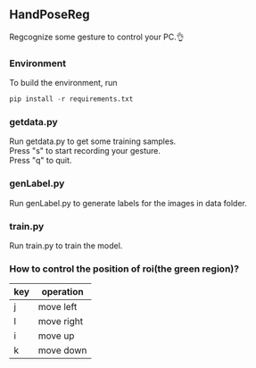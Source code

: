 ## HandPoseReg
Regcognize some gesture to control your PC.👌
### Environment
To build the environment, run
```python
pip install -r requirements.txt
```
### getdata.py
Run getdata.py to get some training samples.<br>
Press "s" to start recording your gesture.<br>
Press "q" to quit.
### genLabel.py
Run genLabel.py to generate labels for the images in data folder.
### train.py
Run train.py to train the model.
### How to control the position of roi(the green region)?
| key  | operation  |
| ---- | ---------- |
| j    | move left  |
| l    | move right |
| i    | move up    |
| k    | move down  |